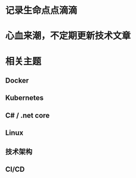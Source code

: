 记录生命点点滴滴
====

# 心血来潮，不定期更新技术文章

# 相关主题

## Docker
## Kubernetes
## C# / .net core
## Linux
## 技术架构
## CI/CD
